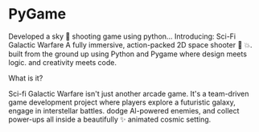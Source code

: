 # PyGame
Developed a sky 🌠 shooting game using python...
Introducing: Sci-Fi Galactic Warfare
A fully immersive, action-packed 2D space shooter 🚀 💥.
built from the ground up using Python and Pygame where design meets logic. and creativity meets code.

What is it?

Sci-fi Galactic Warfare isn't just another arcade game. It's a team-driven game development project where players explore a futuristic galaxy, engage in interstellar battles. dodge Al-powered enemies, and collect power-ups all inside a beautifully ✨ animated cosmic setting.

